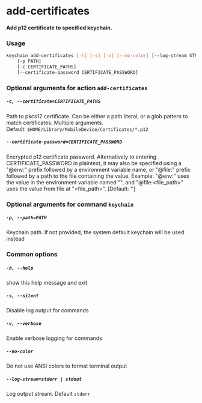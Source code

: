 
add‑certificates
================


**Add p12 certificate to specified keychain.**
### Usage
```bash
keychain add‑certificates [-h] [-s] [-v] [--no-color] [--log-stream STREAM]
    [-p PATH]
    [-c CERTIFICATE_PATHS]
    [--certificate-password CERTIFICATE_PASSWORD]
```
### Optional arguments for action `add‑certificates`

##### `-c, --certificate=CERTIFICATE_PATHS`


Path to pkcs12 certificate. Can be either a path literal, or a glob pattern to match certificates. Multiple arguments. Default:&nbsp;`$HOME/Library/MobileDevice/Certificates/*.p12`
##### `--certificate-password=CERTIFICATE_PASSWORD`


Encrypted p12 certificate password. Alternatively to entering CERTIFICATE_PASSWORD in plaintext, it may also be specified using a "@env:" prefix followed by a environment variable name, or "@file:" prefix followed by a path to the file containing the value. Example: "@env:<variable>" uses the value in the environment variable named "<variable>", and "@file:<file_path>" uses the value from file at "<file_path>". [Default: '']
### Optional arguments for command `keychain`

##### `-p, --path=PATH`


Keychain path. If not provided, the system default keychain will be used instead
### Common options

##### `-h, --help`


show this help message and exit
##### `-s, --silent`


Disable log output for commands
##### `-v, --verbose`


Enable verbose logging for commands
##### `--no-color`


Do not use ANSI colors to format terminal output
##### `--log-stream=stderr | stdout`


Log output stream. Default `stderr`